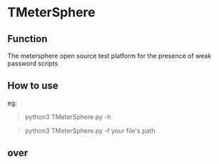# TMeterSphere

## Function
The metersphere open source test platform for the presence of weak password scripts

## How to use
eg:
> python3 TMeterSphere.py -h  

> python3 TMeterSphere.py -f your file's path

## over
